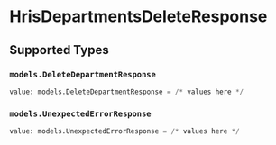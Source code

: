 # HrisDepartmentsDeleteResponse


## Supported Types

### `models.DeleteDepartmentResponse`

```python
value: models.DeleteDepartmentResponse = /* values here */
```

### `models.UnexpectedErrorResponse`

```python
value: models.UnexpectedErrorResponse = /* values here */
```

